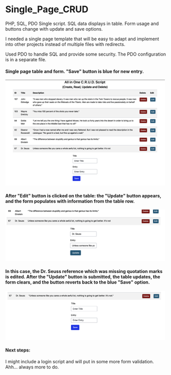 # Single_Page_CRUD
PHP, SQL, PDO Single script. SQL data displays in table. Form usage and buttons change with update and save options.

I needed a single page template that will be easy to adapt and implement into other projects instead of multiple files with redirects. 

Used PDO to handle SQL and provide some security. The PDO configuration is in a separate file.


#### Single page table and form. "Save" button is blue for new entry.
<img width="500" alt="site screenshot" src="https://github.com/sherirosalia/Single_Page_CRUD/blob/master/all_in_one_screenshot.png">

#### After "Edit" button is clicked on the table: the "Update" button appears, and the form populates with information from the table row. 
<img width="500" alt="edit button in table" src="https://github.com/sherirosalia/Single_Page_CRUD/blob/master/edit_form_populates.png">

#### In this case, the  Dr. Seuss reference which was missing quotation marks is edited. After the "Update" button is submitted, the table updates, the form clears, and the button reverts back to the blue "Save" option.
<img width="500" alt="edit button in table" src="https://github.com/sherirosalia/Single_Page_CRUD/blob/master/update_done.png">

#### Next steps:
I might include a login script and will put in some more form validation. Ahh... always more to do.
